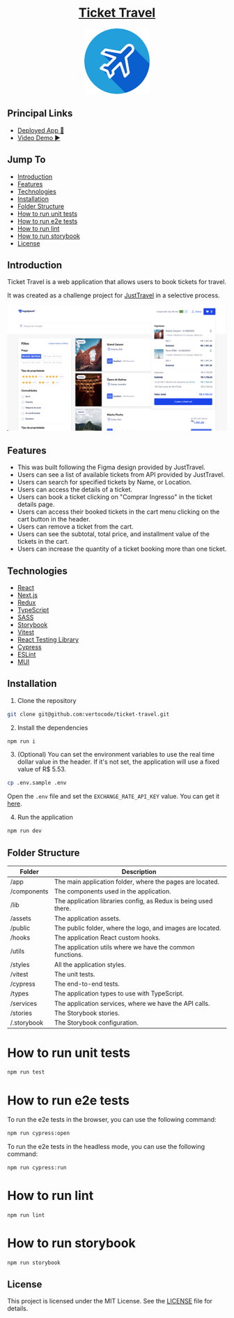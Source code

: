 <h1 align="center"> <a href="https://travel.vertocode.com" target="_blank">Ticket Travel</a></h1>

<p align="center">
    <img width="150" src="./public/logo.png">
</p>

## Principal Links
- [Deployed App 🚀](https://travel.vertocode.com)
- [Video Demo ▶️](https://www.youtube.com/watch?v=mqPURm2KrIg&t=2s)

## Jump To
- [Introduction](#introduction)
- [Features](#features)
- [Technologies](#technologies)
- [Installation](#installation)
- [Folder Structure](#folder-structure)
- [How to run unit tests](#how-to-run-tests)
- [How to run e2e tests](#how-to-run-e2e-tests)
- [How to run lint](#how-to-run-lint)
- [How to run storybook](#how-to-run-storybook)
- [License](#license)

## Introduction

Ticket Travel is a web application that allows users to book tickets for travel.

It was created as a challenge project for [JustTravel](https://justtraveltour.com/en) in a selective process.

![Demo Image](./public/demo.png)

## Features
- This was built following the Figma design provided by JustTravel.
- Users can see a list of available tickets from API provided by JustTravel.
- Users can search for specified tickets by Name, or Location.
- Users can access the details of a ticket.
- Users can book a ticket clicking on "Comprar Ingresso" in the ticket details page.
- Users can access their booked tickets in the cart menu clicking on the cart button in the header.
- Users can remove a ticket from the cart.
- Users can see the subtotal, total price, and installment value of the tickets in the cart.
- Users can increase the quantity of a ticket booking more than one ticket.

## Technologies

- [React](https://reactjs.org/)
- [Next.js](https://nextjs.org/)
- [Redux](https://redux.js.org/)
- [TypeScript](https://www.typescriptlang.org/)
- [SASS](https://sass-lang.com/)
- [Storybook](https://storybook.js.org/)
- [Vitest](https://vitest.dev/)
- [React Testing Library](https://testing-library.com/docs/react-testing-library/intro/)
- [Cypress](https://www.cypress.io/)
- [ESLint](https://eslint.org/)
- [MUI](https://mui.com/)

## Installation

1. Clone the repository
```bash
git clone git@github.com:vertocode/ticket-travel.git
```

2. Install the dependencies
```bash
npm run i
```

3. (Optional) You can set the environment variables to use the real time dollar value in the header. If it's not set, the application will use a fixed value of R$ 5.53.

```bash 
cp .env.sample .env
```

Open the `.env` file and set the `EXCHANGE_RATE_API_KEY` value. You can get it [here](https://www.exchangerate-api.com/).

4. Run the application
```bash
npm run dev
```

## Folder Structure

| Folder | Description                                               |
|------------|-----------------------------------------------------------|
| /app       | The main application folder, where the pages are located.|
| /components | The components used in the application.                   |
| /lib       | The application libraries config, as Redux is being used there.|
| /assets    | The application assets.                                   |
| /public    | The public folder, where the logo, and images are located.|
| /hooks     | The application React custom hooks.                       |
| /utils     | The application utils where we have the common functions. |
| /styles    | All the application styles.                               |
| /vitest    | The unit tests.                                           |
| /cypress   | The end-to-end tests.                                     |
| /types     | The application types to use with TypeScript.             |
| /services  | The application services, where we have the API calls.    |
| /stories   | The Storybook stories.                                    |
| /.storybook | The Storybook configuration.                              |

# How to run unit tests

```bash
npm run test
```

# How to run e2e tests

To run the e2e tests in the browser, you can use the following command:

```bash
npm run cypress:open
```

To run the e2e tests in the headless mode, you can use the following command:

```bash
npm run cypress:run
```

# How to run lint

```bash
npm run lint
```

# How to run storybook

```bash
npm run storybook
```

## License

This project is licensed under the MIT License. See the [LICENSE](LICENSE) file for details.